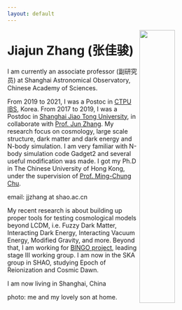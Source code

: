 ```yaml
---
layout: default
---
```


<img style="float: right" src="content/jjzhang_cover.jpg" height="40%" width="40%">

[//]: <img align="left" src="content/jjzhang_cover.jpg" height="40%" width="40%">

[//]: <img style="float: left" src="content/jjzhang_cover.jpg" height="40%" width="40%">

# Jiajun Zhang (张佳骏)

I am currently an associate professor (副研究员) at Shanghai Astronomical Observatory, Chinese Academy of Sciences.

From 2019 to 2021, I was a Postoc in [CTPU IBS](https://ctpu.ibs.re.kr), Korea. From 2017 to 2019, I was a Postdoc in [Shanghai Jiao Tong University](http://astro.sjtu.edu.cn/DaoLeft.aspx?navid=31&hassons=0&selfurl=0&fathernav=4), in collaborate with [Prof. Jun Zhang](http://astro.sjtu.edu.cn/DaoLeft.aspx?navid=31&hassons=0&selfurl=0&fathernav=4). My research focus on cosmology, large scale structure, dark matter and dark energy and N-body simulation. I am very familiar with N-body simulation code Gadget2 and several useful modification was made. I got my Ph.D in The Chinese University of Hong Kong, under the supervision of [Prof. Ming-Chung Chu](http://www.phy.cuhk.edu.hk/people/chu.html).

email: jjzhang at shao.ac.cn

My recent research is about building up proper tools for testing cosmological models beyond LCDM, i.e. Fuzzy Dark Matter, Interacting Dark Energy, Interacting Vacuum Energy, Modified Gravity, and more. Beyond that, I am working for [BINGO project](https://www.bingotelescope.org), leading stage III working group. I am now in the SKA group in SHAO, studying Epoch of Reionization and Cosmic Dawn.

I am now living in Shanghai, China

photo: me and my lovely son at home.

